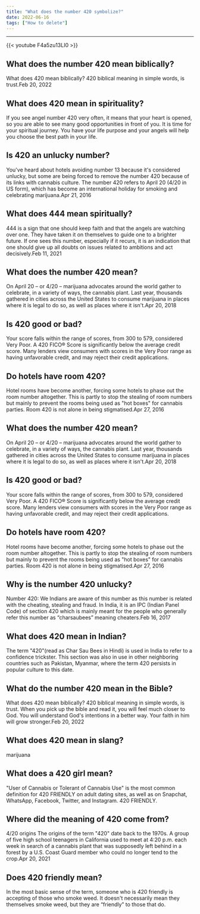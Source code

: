 ```yaml
---
title: "What does the number 420 symbolize?"
date: 2022-06-16
tags: ["How to delete"]
---
```


---
{{< youtube F4a5zu13LI0 >}}
## What does the number 420 mean biblically?
What does 420 mean biblically? 420 biblical meaning in simple words, is trust.Feb 20, 2022

## What does 420 mean in spirituality?
If you see angel number 420 very often, it means that your heart is opened, so you are able to see many good opportunities in front of you. It is time for your spiritual journey. You have your life purpose and your angels will help you choose the best path in your life.

## Is 420 an unlucky number?
You've heard about hotels avoiding number 13 because it's considered unlucky, but some are being forced to remove the number 420 because of its links with cannabis culture. The number 420 refers to April 20 (4/20 in US form), which has become an international holiday for smoking and celebrating marijuana.Apr 21, 2016

## What does 444 mean spiritually?
444 is a sign that one should keep faith and that the angels are watching over one. They have taken it on themselves to guide one to a brighter future. If one sees this number, especially if it recurs, it is an indication that one should give up all doubts on issues related to ambitions and act decisively.Feb 11, 2021

## What does the number 420 mean?
On April 20 – or 4/20 – marijuana advocates around the world gather to celebrate, in a variety of ways, the cannabis plant. Last year, thousands gathered in cities across the United States to consume marijuana in places where it is legal to do so, as well as places where it isn't.Apr 20, 2018

## Is 420 good or bad?
Your score falls within the range of scores, from 300 to 579, considered Very Poor. A 420 FICO® Score is significantly below the average credit score. Many lenders view consumers with scores in the Very Poor range as having unfavorable credit, and may reject their credit applications.

## Do hotels have room 420?
Hotel rooms have become another, forcing some hotels to phase out the room number altogether. This is partly to stop the stealing of room numbers but mainly to prevent the rooms being used as "hot boxes" for cannabis parties. Room 420 is not alone in being stigmatised.Apr 27, 2016

## What does the number 420 mean?
On April 20 – or 4/20 – marijuana advocates around the world gather to celebrate, in a variety of ways, the cannabis plant. Last year, thousands gathered in cities across the United States to consume marijuana in places where it is legal to do so, as well as places where it isn't.Apr 20, 2018

## Is 420 good or bad?
Your score falls within the range of scores, from 300 to 579, considered Very Poor. A 420 FICO® Score is significantly below the average credit score. Many lenders view consumers with scores in the Very Poor range as having unfavorable credit, and may reject their credit applications.

## Do hotels have room 420?
Hotel rooms have become another, forcing some hotels to phase out the room number altogether. This is partly to stop the stealing of room numbers but mainly to prevent the rooms being used as "hot boxes" for cannabis parties. Room 420 is not alone in being stigmatised.Apr 27, 2016

## Why is the number 420 unlucky?
Number 420: We Indians are aware of this number as this number is related with the cheating, stealing and fraud. In India, it is an IPC (Indian Panel Code) of section 420 which is mainly meant for the people who generally refer this number as “charsaubees” meaning cheaters.Feb 16, 2017

## What does 420 mean in Indian?
The term "420"(read as Char Sau Bees in Hindi) is used in India to refer to a confidence trickster. This section was also in use in other neighboring countries such as Pakistan, Myanmar, where the term 420 persists in popular culture to this date.

## What do the number 420 mean in the Bible?
What does 420 mean biblically? 420 biblical meaning in simple words, is trust. When you pick up the bible and read it, you will feel much closer to God. You will understand God's intentions in a better way. Your faith in him will grow stronger.Feb 20, 2022

## What does 420 mean in slang?
marijuana

## What does a 420 girl mean?
"User of Cannabis or Tolerant of Cannabis Use" is the most common definition for 420 FRIENDLY on adult dating sites, as well as on Snapchat, WhatsApp, Facebook, Twitter, and Instagram. 420 FRIENDLY.

## Where did the meaning of 420 come from?
4/20 origins The origins of the term "420" date back to the 1970s. A group of five high school teenagers in California used to meet at 4:20 p.m. each week in search of a cannabis plant that was supposedly left behind in a forest by a U.S. Coast Guard member who could no longer tend to the crop.Apr 20, 2021

## Does 420 friendly mean?
In the most basic sense of the term, someone who is 420 friendly is accepting of those who smoke weed. It doesn't necessarily mean they themselves smoke weed, but they are “friendly” to those that do.

